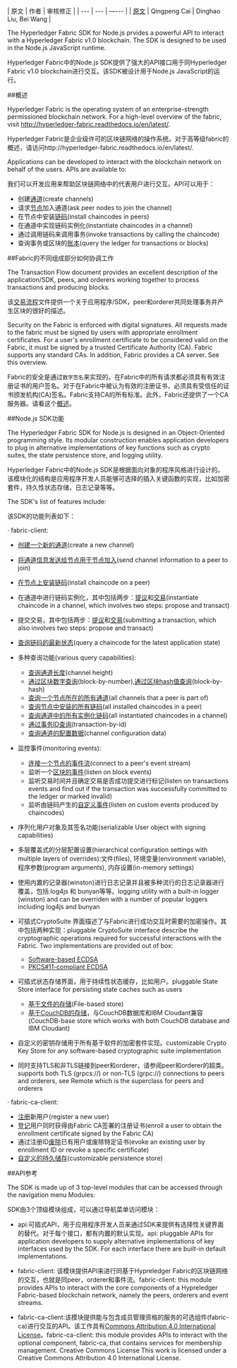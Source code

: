 
| 原文 | 作者 | 审核修正 |
| --- | --- | —--- |
| [原文](https://fabric-sdk-node.github.io) | Qingpeng Cai | Dinghao Liu, Bei Wang |

The Hyperledger Fabric SDK for Node.js prvides a powerful API to interact with a Hyperledger Fabric v1.0 blockchain. The SDK is designed to be used in the Node.js JavaScript runtime.

Hyperledger Fabric中的Node.js SDK提供了强大的API接口用于同Hyperledger Fabric v1.0 blockchain进行交互。该SDK被设计用于Node.js JavaScript的运行。

##概述

Hyperledger Fabric is the operating system of an enterprise-strength permissioned blockchain network. For a high-level overview of the fabric, visit http://hyperledger-fabric.readthedocs.io/en/latest/.

Hyperledger Fabric是企业级许可的区块链网络的操作系统。对于高等级fabric的概述，请访问http://hyperledger-fabric.readthedocs.io/en/latest/.

Applications can be developed to interact with the blockchain network on behalf of the users. APIs are available to:

我们可以开发应用来帮助区块链网络中的代表用户进行交互。API可以用于：

* 创建[通道](https://fabric-sdk-node.github.io/Channel.html#queryInfo)(create channels)
* 请求[节点](https://fabric-sdk-node.github.io/)加入通道(ask peer nodes to join the channel)
* 在节点中安装[链码](http://hyperledger-fabric.readthedocs.io/en/latest/fabric_model.html#chaincode)(install chaincodes in peers)
* 在通道中实现链码实例化(instantiate chaincodes in a channel)
* 通过调用链码来调用事务(invoke transactions by calling the chaincode)
* 查询事务或区块的[账本](http://hyperledger-fabric.readthedocs.io/en/latest/fabric_model.html#ledger-features)(query the ledger for transactions or blocks)

##Fabric的不同组成部分如何协调工作

The Transaction Flow document provides an excellent description of the application/SDK, peers, and orderers working together to process transactions and producing blocks.

该[交易流程](http://hyperledger-fabric.readthedocs.io/en/latest/txflow.html)文件提供一个关于应用程序/SDK，peer和orderer共同处理事务并产生区块的很好的描述。

Security on the Fabric is enforced with digital signatures. All requests made to the fabric must be signed by users with appropriate enrollment certificates. For a user's enrollment certificate to be considered valid on the Fabric, it must be signed by a trusted Certificate Authority (CA). Fabric supports any standard CAs. In addition, Fabric provides a CA server. See this overview.

Fabric的安全是通过`数字签名`来实现的。在Fabric中的所有请求都必须具有有效注册证书的用户签名。对于在Fabric中被认为有效的注册证书，必须具有受信任的证书颁发机构(CA)签名。Fabric支持CA的所有标准。此外，Fabric还提供了一个CA服务器。请看这个[概述](http://hyperledger-fabric-ca.readthedocs.io/en/latest/users-guide.html#overview)。

##Node.js SDK功能

The Hyperledger Fabric SDK for Node.js is designed in an Object-Oriented programming style. Its modular construction enables application developers to plug in alternative implementations of key functions such as crypto suites, the state persistence store, and logging utility.

Hyperledger Fabric中的Node.js SDK是根据面向对象的程序风格进行设计的。该模块化的结构是应用程序开发人员能够可选择的插入关键函数的实现，比如加密套件，持久性状态存储，日志记录等等。

The SDK's list of features include:

该SDK的功能列表如下：

· fabric-client:

 * [创建一个新的通道](https://fabric-sdk-node.github.io/Client.html#createChannel)(create a new channel)
 * [将通道信息发送给节点用于节点加入](https://fabric-sdk-node.github.io/Channel.html#joinChannel)(send channel information to a peer to join)
 * [在节点上安装链码](https://fabric-sdk-node.github.io/Client.html#installChaincode)(install chaincode on a peer)
 * 在通道中进行链码实例化，其中包括两步：[提议](https://fabric-sdk-node.github.io/Channel.html#sendInstantiateProposal)和[交易](https://fabric-sdk-node.github.io/Channel.html#sendTransaction)(instantiate chaincode in a channel, which involves two steps: propose and transact)
 * 提交交易，其中包括两步：[提议](https://fabric-sdk-node.github.io/Channel.html#sendInstantiateProposal)和[交易](https://fabric-sdk-node.github.io/Channel.html#sendTransaction)(submitting a transaction, which also involves two steps: propose and transact)
 * [查询链码的最新状态](https://fabric-sdk-node.github.io/Channel.html#queryByChaincode)(query a chaincode for the latest application state)
 * 多种查询功能(various query capabilities):
 	* [查询通道长度](https://fabric-sdk-node.github.io/Channel.html#queryInfo)(channel height)
   	* [通过区块数字查询](https://fabric-sdk-node.github.io/Channel.html#queryBlock)(block-by-number),[通过区块hash值查询](https://fabric-sdk-node.github.io/Channel.html#queryBlockByHash)(block-by-hash)
   	* [查询一个节点所在的所有通道](https://fabric-sdk-node.github.io/Client.html#queryChannels)(all channels that a peer is part of)
   	* [查询节点中安装的所有链码](https://fabric-sdk-node.github.io/Client.html#queryInstalledChaincodes)(all installed chaincodes in a peer)
   	* [查询通道中的所有实例化链码](https://fabric-sdk-node.github.io/Channel.html#queryInstantiatedChaincodes)(all instantiated chaincodes in a channel)
  	* [通过事务ID查询](https://fabric-sdk-node.github.io/Channel.html#queryTransaction)(transaction-by-id)
   	* [查询通道的配置数据](https://fabric-sdk-node.github.io/Channel.html#getChannelConfig)(channel configuration data)
   
 * 监控事件(monitoring events):
 	* [连接一个节点的事件流](https://fabric-sdk-node.github.io/EventHub.html#connect)(connect to a peer's event stream)
   	* 监听一个[区块的事件](https://fabric-sdk-node.github.io/EventHub.html#registerBlockEvent)(listen on block events)
   	* 监听交易时间并且确定交易是否成功提交进行标记(listen on transactions events and find out if the transaction was successfully committed to the ledger or marked invalid)
   	* 监听由链码产生的[自定义事件](https://fabric-sdk-node.github.io/EventHub.html#registerChaincodeEvent)(listen on custom events produced by chaincodes)

 * 序列化用户对象及其签名功能(serializable User object with signing capabilities)

 * 多层覆盖式的分层配置设置(hierarchical configuration settings with multiple layers of overrides):文件(files), 环境变量(environment variable),程序参数(program arguments), 内存设置(in-memory settings)

 * 使用内置的记录器(winston)进行日志记录并且被多种流行的日志记录器进行覆盖，包括 log4js 和 bunyan等等。logging utility with a built-in logger (winston) and can be overriden with a number of popular loggers including log4js and bunyan

 * 可插式CryptoSuite 界面描述了与Fabric进行成功交互时需要的加密操作。其中包括两种实现：pluggable CryptoSuite interface describe the cryptographic operations required for successful interactions with the Fabric. Two implementations are provided out of box:
 	* [Software-based ECDSA](https://fabric-sdk-node.github.io/CryptoSuite_ECDSA_AES.html)
  	* [PKCS#11-compliant ECDSA](https://fabric-sdk-node.github.io/CryptoSuite_PKCS11.html)
 * 可插式状态存储界面，用于持续性状态缓存，比如用户。pluggable State Store interface for persisting state caches such as users

   	* [基于文件的存储](https://fabric-sdk-node.github.io/FileKeyValueStore.html)(File-based store)
   	* [基于CouchDB的存储](https://fabric-sdk-node.github.io/CouchDBKeyValueStore.html)，与CouchDB数据库和IBM Cloudant兼容(CouchDB-base store which works with both CouchDB database and IBM Cloudant)

 * 自定义的密钥存储用于所有基于软件的加密套件实现。customizable Crypto Key Store for any software-based cryptographic suite implementation
 * 同时支持TLS和非TLS链接到peer和orderer，请参阅peer和orderer的超类。 supports both TLS (grpcs://) or non-TLS (grpc://) connections to peers and orderers, see Remote which is the superclass for peers and orderers


· fabric-ca-client:

 * [注册](https://fabric-sdk-node.github.io/FabricCAServices.html#register)新用户(register a new user)
 * [登记](https://fabric-sdk-node.github.io/FabricCAServices.html#enroll)用户同时获得由Fabric CA签署的注册证书(enroll a user to obtain the enrollment certificate signed by the Fabric CA)
 * 通过注册ID[废除](https://fabric-sdk-node.github.io/FabricCAServices.html#revoke)已有用户或废除特定证书(evoke an existing user by enrollment ID or revoke a specific certificate)
 * [自定义的持久储存](https://fabric-sdk-node.github.io/FabricCAServices.html)(customizable persistence store)

##API参考

The SDK is made up of 3 top-level modules that can be accessed through the navigation menu Modules:

SDK由3个顶级模块组成，可以通过导航菜单访问模块：

* api:可插式API，用于应用程序开发人员来通过SDK来提供有选择性关键界面的替代。对于每个接口，都有内置的默认实现。api: pluggable APIs for application developers to supply alternative implementations of key interfaces used by the SDK. For each interface there are built-in default implementations.


* fabric-client: 该模块提供API来进行同基于Hypreledger Fabric的区块链网络的交互，也就是同peer，orderer和事件流。fabric-client: this module provides APIs to interact with the core components of a Hypreledger Fabric-based blockchain network, namely the peers, orderers and event streams.


* fabric-ca-client:该模块提供能与包含成员管理资格的服务的可选组件(fabric-ca)进行交互的API。该工作具有[Commons Attribution 4.0 International License](https://creativecommons.org/licenses/by/4.0/)。fabric-ca-client: this module provides APIs to interact with the optional component, fabric-ca, that contains services for membership management. Creative Commons License
This work is licensed under a Creative Commons Attribution 4.0 International License.

